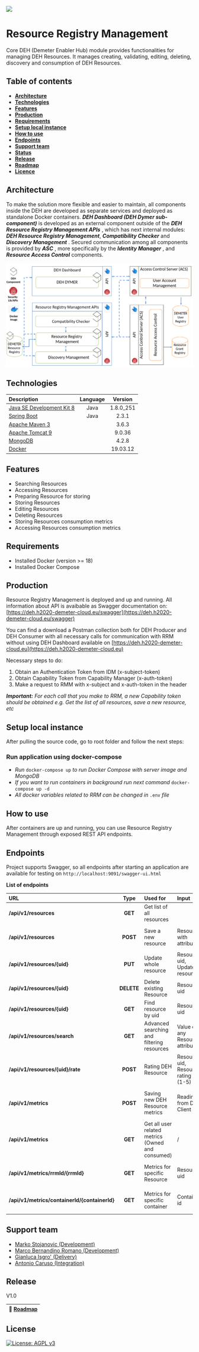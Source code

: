 ![](https://portal.ogc.org/files/?artifact_id=92076)
# Resource Registry Management

Core DEH (Demeter Enabler Hub) module provides functionalities for managing DEH Resources. It manages creating, validating, editing, deleting, discovery and consumption of DEH Resources.


## Table of contents
* [**Architecture**](#architecture)
* [**Technologies**](#technologies)
* [**Features**](#features)
* [**Production**](#production)
* [**Requirements**](#requirements)
* [**Setup local instance**](#setup-local-instance)
* [**How to use**](#how-to-use)
* [**Endpoints**](#endpoints)
* [**Support team**](#support-team)
* [**Status**](#status)
* [**Release**](#release)
* [**Roadmap**](#roadmap)
* [**Licence**](#licence)


## Architecture

To make the solution more flexible and easier to maintain, all components inside the DEH are developed as separate services and deployed as standalone Docker containers.
_**DEH Dashboard (DEH Dymer sub-component)**_ is developed as an external component outside of the _**DEH Resource Registry Management APIs**_ , which has  next internal modules: _**DEH Resource Registry Management**_, _**Compatibility Checker**_  and _**Discovery Management**_ .
Secured communication among all components is provided by _**ASC**_ , more specifically by the _**Identity Manager**_ , and _**Resource Access Control**_  components.

![](https://raw.githubusercontent.com/Engineering-Research-and-Development/demeter-resource-registry-management/develop/screenshots/deh_arch.jpg)


## Technologies

| Description                                     | Language | Version          |
| :---------------------------------------------- | :------: | :--------------: |
| [Java SE Development Kit 8][1]                  | Java     | 1.8.0_251        |
| [Spring Boot][2]                                | Java     | 2.3.1            |
| [Apache Maven 3][3]                             |          | 3.6.3            |
| [Apache Tomcat 9][4]                            |          | 9.0.36           |
| [MongoDB][5]                                    |          | 4.2.8            |
| [Docker][6]                                     |          | 19.03.12         |


[1]: https://www.oracle.com/it/java/technologies/javase/javase-jdk8-downloads.html
[2]: https://docs.spring.io/spring-boot/docs/current/reference/htmlsingle/
[3]: http://maven.apache.org/
[4]: https://tomcat.apache.org/tomcat-9.0-doc/changelog.html
[5]: https://www.mongodb.com/try/download/community
[6]: https://docs.docker.com/get-docker/


## Features

* Searching Resources
* Accessing Resources
* Preparing Resource for storing
* Storing Resources
* Editing Resources
* Deleting Resources
* Storing Resources consumption metrics
* Accessing Resources consumption metrics


## Requirements

* Installed Docker (version >= 18)
* Installed Docker Compose


## Production

Resource Registry Management is deployed and up and running.
All information about API is avaibable as Swagger documentation on: [https://deh.h2020-demeter-cloud.eu/swagger](https://deh.h2020-demeter-cloud.eu/swagger)

You can find a download a Postman collection both for DEH Producer and DEH Consumer with all necessary calls for communication with RRM without using DEH Dashboard available on [https://deh.h2020-demeter-cloud.eu](https://deh.h2020-demeter-cloud.eu)

Necessary steps to do:

1. Obtain an Authentication Token from IDM (x-subject-token)
2. Obtain Capability Token from Capability Manager (x-auth-token)
3. Make a request to RMM with x-subject and x-auth-token in the header


_**Important:**_ _For each call that you make to RRM, a new Capability token should be obtained e.g. Get the list of all resources, save a new resource, etc_

## Setup local instance

After pulling the source code, go to root folder and follow the next steps:



### Run application using docker-compose

* _Run_ `docker-compose up` _to run Docker Compose with server image and MongoDB_
* _If you want to run containers in background run next command_ `docker-compose up -d`
* _All docker variables related to RRM can be changed in_ `.env` _file_


## How to use

After containers are up and running, you can use Resource Registry Management through exposed REST API endpoints.


## Endpoints

Project supports Swagger, so all endpoints after starting an application are available for testing on `http://localhost:9091/swagger-ui.html`

**List of endpoints**



| URL                            | Type         | Used for                                         | Input                                | Output                                                  |
| :----------------------------- | :----------: | :----------------------------------------------- | :----------------------------------- | :------------------------------------------------------ |
| **/api/v1/resources**          | **GET**      | Get list of all resources                        |                                      | List of all resources                                   |
| **/api/v1/resources**          | **POST**     | Save a new resource                              | Resource with attributes             | Saved resources with all details                        |
| **/api/v1/resources/{uid}**    | **PUT**      | Update whole resource                            | Resource uid, Updated resource       | Updated resource with all details                       |
| **/api/v1/resources/{uid}**    | **DELETE**   | Delete existing Resource                         | Resource uid                         | Resource deleted                                        |
| **/api/v1/resources/{uid}**    | **GET**      | Find resource by uid                             | Resource uid                         | Resource with all details                               |
| **/api/v1/resources/search**   | **GET**      | Advanced searching and filtering resources       | Value of any Resource attribute      | Resources that match the search criteria                |
| **/api/v1/resources/{uid}/rate**|  **POST**   | Rating DEH Resource                              | Resource uid, Resource rating (1-5)  | Updated resource with all details                       |
| **/api/v1/metrics**|  **POST**   | Saving new DEH Resource metrics                               | Readings from DEH Client  | Message about successful metrics storing                    |
| **/api/v1/metrics**|  **GET**   | Get all user related metrics (Owned and consumed)                              | / | List of all user related resources metrics                       |
| **/api/v1/metrics/rrmId/{rrmId}**|  **GET**   | Metrics for specific Resource                           | Resource uid | List of all metrics for specific resource                   |
| **/api/v1/metrics/containerId/{containerId}**|  **GET**   | Metrics for specific container                               | Container id  | List of all metrics for specific container                     |

## Support team

* [Marko Stojanovic (Development)](mailto:marko.stojanovic@eng.it)
* [Marco Bernandino Romano (Development)](mailto:MarcoBernardino.Romano@eng.it)
* [Gianluca Isgro' (Delivery)](mailto:gianluca.isgro@eng.it)
* [Antonio Caruso (Integration)](mailto:Antonio.Caruso@eng.it)



## Release

V1.0

| :dart: [Roadmap](roadmap.md) |
| ------------------------------------------ |


## License

[![License: AGPL v3](https://img.shields.io/badge/License-AGPL%20v3-blue.svg)](https://www.gnu.org/licenses/agpl-3.0)
